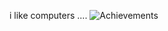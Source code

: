 i like computers ....
![Achievements](https://github-readme-stats.vercel.app/api?username=71zenith&show_icons=true&theme=github_dark&hide_border=true)

